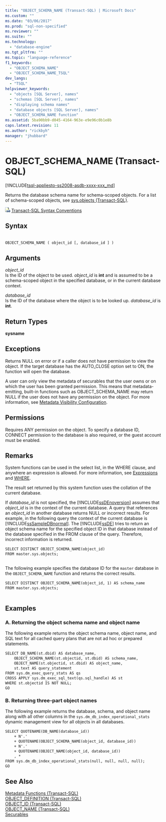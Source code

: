 ```yaml
---
title: "OBJECT_SCHEMA_NAME (Transact-SQL) | Microsoft Docs"
ms.custom: ""
ms.date: "03/06/2017"
ms.prod: "sql-non-specified"
ms.reviewer: ""
ms.suite: ""
ms.technology: 
  - "database-engine"
ms.tgt_pltfrm: ""
ms.topic: "language-reference"
f1_keywords: 
  - "OBJECT_SCHEMA_NAME"
  - "OBJECT_SCHEMA_NAME_TSQL"
dev_langs: 
  - "TSQL"
helpviewer_keywords: 
  - "objects [SQL Server], names"
  - "schemas [SQL Server], names"
  - "displaying schema names"
  - "database objects [SQL Server], names"
  - "OBJECT_SCHEMA_NAME function"
ms.assetid: 5ba90bb9-d045-4164-963e-e9e96c0b1e8b
caps.latest.revision: 11
ms.author: "rickbyh"
manager: "jhubbard"
---
```

# OBJECT_SCHEMA_NAME (Transact-SQL)
[!INCLUDE[tsql-appliesto-ss2008-asdb-xxxx-xxx_md](../../relational-databases/import-export/includes/tsql-appliesto-ss2008-asdb-xxxx-xxx-md.md)]

  Returns the database schema name for schema-scoped objects. For a list of schema-scoped objects, see [sys.objects &#40;Transact-SQL&#41;](../../relational-databases/system-catalog-views/sys.objects-transact-sql.md).  
  
 ![Topic link icon](../../database-engine/configure/windows/media/topic-link.gif "Topic link icon") [Transact-SQL Syntax Conventions](../Topic/Transact-SQL%20Syntax%20Conventions%20\(Transact-SQL\).md)  
  
## Syntax  
  
```  
  
OBJECT_SCHEMA_NAME ( object_id [, database_id ] )  
```  
  
## Arguments  
 *object_id*  
 Is the ID of the object to be used. *object_id* is **int** and is assumed to be a schema-scoped object in the specified database, or in the current database context.  
  
 *database_id*  
 Is the ID of the database where the object is to be looked up. *database_id* is **int**.  
  
## Return Types  
 **sysname**  
  
## Exceptions  
 Returns NULL on error or if a caller does not have permission to view the object. If the target database has the AUTO_CLOSE option set to ON, the function will open the database.  
  
 A user can only view the metadata of securables that the user owns or on which the user has been granted permission. This means that metadata-emitting, built-in functions such as OBJECT_SCHEMA_NAME may return NULL if the user does not have any permission on the object. For more information, see [Metadata Visibility Configuration](../../relational-databases/security/metadata-visibility-configuration.md).  
  
## Permissions  
 Requires ANY permission on the object. To specify a database ID, CONNECT permission to the database is also required, or the guest account must be enabled.  
  
## Remarks  
 System functions can be used in the select list, in the WHERE clause, and anywhere an expression is allowed. For more information, see [Expressions](../../t-sql/language-elements/expressions-transact-sql.md) and [WHERE](../../t-sql/queries/where-transact-sql.md).  
  
 The result set returned by this system function uses the collation of the current database.  
  
 If *database_id* is not specified, the [!INCLUDE[ssDEnoversion](../../analysis-services/instances/install/windows/includes/ssdenoversion-md.md)] assumes that *object_id* is in the context of the current database. A query that references an *object_id* in another database returns NULL or incorrect results. For example, in the following query the context of the current database is [!INCLUDE[ssSampleDBnormal](../../analysis-services/data-mining/includes/sssampledbnormal-md.md)]. The [!INCLUDE[ssDE](../../analysis-services/instances/install/windows/includes/ssde-md.md)] tries to return an object schema name for the specified object ID in that database instead of the database specified in the FROM clause of the query. Therefore, incorrect information is returned.  
  
```  
SELECT DISTINCT OBJECT_SCHEMA_NAME(object_id)  
FROM master.sys.objects;  
  
```  
  
 The following example specifies the database ID for the `master` database in the `OBJECT_SCHEMA_NAME` function and returns the correct results.  
  
```  
SELECT DISTINCT OBJECT_SCHEMA_NAME(object_id, 1) AS schema_name  
FROM master.sys.objects;  
  
```  
  
## Examples  
  
### A. Returning the object schema name and object name  
 The following example returns the object schema name, object name, and SQL text for all cached query plans that are not ad hoc or prepared statements.  
  
```  
SELECT DB_NAME(st.dbid) AS database_name,   
    OBJECT_SCHEMA_NAME(st.objectid, st.dbid) AS schema_name,  
    OBJECT_NAME(st.objectid, st.dbid) AS object_name,   
    st.text AS query_statement  
FROM sys.dm_exec_query_stats AS qs  
CROSS APPLY sys.dm_exec_sql_text(qs.sql_handle) AS st  
WHERE st.objectid IS NOT NULL;  
GO  
```  
  
### B. Returning three-part object names  
 The following example returns the database, schema, and object name along with all other columns in the `sys.dm_db_index_operational_stats` dynamic management view for all objects in all databases.  
  
```  
SELECT QUOTENAME(DB_NAME(database_id))   
    + N'.'   
    + QUOTENAME(OBJECT_SCHEMA_NAME(object_id, database_id))   
    + N'.'   
    + QUOTENAME(OBJECT_NAME(object_id, database_id))  
    , *   
FROM sys.dm_db_index_operational_stats(null, null, null, null);  
GO  
```  
  
## See Also  
 [Metadata Functions &#40;Transact-SQL&#41;](../../t-sql/functions/metadata-functions-transact-sql.md)   
 [OBJECT_DEFINITION &#40;Transact-SQL&#41;](../../t-sql/functions/object-definition-transact-sql.md)   
 [OBJECT_ID &#40;Transact-SQL&#41;](../../t-sql/functions/object-id-transact-sql.md)   
 [OBJECT_NAME &#40;Transact-SQL&#41;](../../t-sql/functions/object-name-transact-sql.md)   
 [Securables](../../relational-databases/security/securables.md)  
  
  